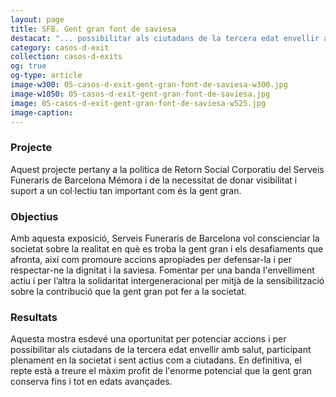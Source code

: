 ```yaml
---
layout: page
title: SFB. Gent gran font de saviesa
destacat: "... possibilitar als ciutadans de la tercera edat envellir amb salut, participant plenament en la societat i sent actius com a ciutadans"
category: casos-d-exit
collection: casos-d-exits 
og: true
og-type: article
image-w300: 05-casos-d-exit-gent-gran-font-de-saviesa-w300.jpg
image-w1050: 05-casos-d-exit-gent-gran-font-de-saviesa.jpg
image: 05-casos-d-exit-gent-gran-font-de-saviesa-w525.jpg
image-caption: 
---
```


### Projecte

Aquest projecte pertany a la política de Retorn Social Corporatiu del Serveis Funeraris de Barcelona Mémora i de la necessitat de donar visibilitat i suport a un col·lectiu tan important com és la gent gran. 

### Objectius 

Amb aquesta exposició, Serveis Funeraris de Barcelona vol conscienciar la societat sobre la realitat en què es troba la gent gran i els desafiaments que afronta, així com  promoure accions apropiades per defensar-la i per respectar-ne la dignitat i la saviesa. Fomentar per una banda l'envelliment actiu i per l’altra la solidaritat intergeneracional per mitjà de la sensibilització sobre la contribució que la gent gran pot fer a la societat.  

### Resultats

Aquesta mostra esdevé una oportunitat per potenciar accions i per possibilitar als ciutadans de la tercera edat envellir amb salut, participant plenament en la societat i sent actius com a ciutadans. En definitiva, el repte està a treure el màxim profit de l'enorme potencial que la gent gran conserva fins i tot en edats avançades.